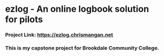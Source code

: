 
# ezlog - An online logbook solution for pilots
### Project Link: https://ezlog.chrismangan.net
### This is my capstone project for Brookdale Community College.
